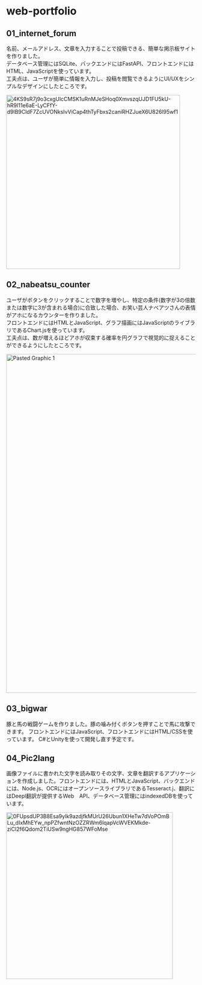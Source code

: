 # web-portfolio
## 01_internet_forum
名前、メールアドレス、文章を入力することで投稿できる、簡単な掲示板サイトを作りました。  
データベース管理にはSQLite、バックエンドにはFastAPI、フロントエンドにはHTML、JavaScriptを使っています。  
工夫点は、ユーザが簡単に情報を入力し、投稿を閲覧できるようにUI/UXをシンプルなデザインにしたところです。  

<img width="462" alt="4KS9sR7j9o3cxgUlcCMSK1uRnMJeSHoq0XmvszqUJD1FU5kU-hR9I11e6aE-LyCFfY-d9lB9CldF7ZcUVONksIvViCap4thTyFbxs2caniRHZJueX6U826l95wf1" src="https://github.com/marin-mi/web-portfolio/assets/137694192/e7b50bee-5930-4261-8f7e-c766e51ff361">

## 02_nabeatsu_counter
ユーザがボタンをクリックすることで数字を増やし、特定の条件(数字が3の倍数または数字に3が含まれる場合)に合致した場合、お笑い芸人ナベアツさんの表情がアホになるカウンターを作りました。  
フロントエンドにはHTMLとJavaScript、グラフ描画にはJavaScriptのライブラリであるChart.jsを使っています。  
工夫点は、数が増えるほどアホが収束する確率を円グラフで視覚的に捉えることができるようにしたところです。  


<img width="900" alt="Pasted Graphic 1" src="https://github.com/marin-mi/web-portfolio/assets/137694192/502c7e5e-7a0f-424f-80a6-9eb372f3ce1e">

## 03_bigwar
豚と馬の戦闘ゲームを作りました。豚の噛み付くボタンを押すことで馬に攻撃できます。
フロントエンドにはJavaScript、フロントエンドにはHTML/CSSを使っています。
C#とUnityを使って開発し直す予定です。

## 04_Pic2lang
画像ファイルに書かれた文字を読み取りその文字、文章を翻訳するアプリケーションを作成しました。フロントエンドには、HTMLとJavaScript、バックエンドには、Node.js、OCRにはオープンソースライブラリであるTesseract.j、翻訳にはDeepl翻訳が提供するWeb　API、データベース管理にはindexedDBを使っています。

<img width="443" alt="0FUpsdUP3B8Esa9yIk9azdjfkMUrU26Ubun1XHeTw7dVoPOmBLu_dIxMhEYw_npPZfwntNzOZZRWm6lqapVcWVEKMkde-ziCl2f6Qdom2TiUSw9ngHG857WFoMse" src="https://github.com/marin-mi/web-portfolio/assets/137694192/2dfdaec6-6140-4118-ba51-da1dc5f3c7de">


